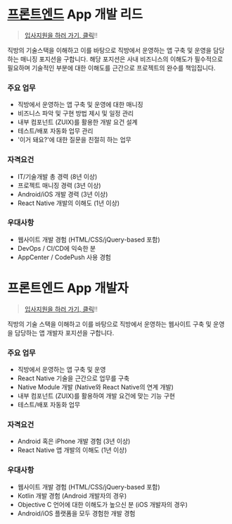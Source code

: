 # [프론트엔드](../Frontend.md) App 개발 리드

> [입사지원을 하러 가기, 클릭](https://zigbang.recruiter.co.kr/app/applicant/registResume)!!

직방의 기술스택을 이해하고 이를 바탕으로 직방에서 운영하는 앱 구축 및 운영을 담당하는 매니징 포지션을 구합니다. 해당 포지션은 사내 비즈니스의 이해도가 필수적으로 필요하며 기술적인 부분에 대한 이해도를 근간으로 프로젝트의 완수를 책임집니다.

### 주요 업무

* 직방에서 운영하는 앱 구축 및 운영에 대한 매니징
* 비즈니스 파악 및 구현 방법 제시 및 일정 관리
* 내부 컴포넌트 (ZUIX)를 활용한 개발 요건 설계
* 테스트/배포 자동화 업무 관리
* '이거 돼요?'에 대한 질문을 친절히 하는 업무

### 자격요건

* IT/기술개발 총 경력 (8년 이상)
* 프로젝트 매니징 경력 (3년 이상)
* Android/iOS 개발 경력 (3년 이상)
* React Native 개발의 이해도 (1년 이상)

### 우대사항

* 웹사이트 개발 경험 (HTML/CSS/jQuery-based 포함)
* DevOps / CI/CD에 익숙한 분
* AppCenter / CodePush 사용 경험

# 프론트엔드 App 개발자

> [입사지원을 하러 가기, 클릭](https://zigbang.recruiter.co.kr/app/applicant/registResume)!!

직방의 기술 스택을 이해하고 이를 바탕으로 직방에서 운영하는 웹사이트 구축 및 운영을 담당하는 앱 개발자 포지션을 구합니다.

### 주요 업무

* 직방에서 운영하는 앱 구축 및 운영
* React Native 기술을 근간으로 업무를 구축
* Native Module 개발 (Native와 React Native의 연계 개발)
* 내부 컴포넌트 (ZUIX)를 활용하여 개발 요건에 맞는 기능 구현
* 테스트/배포 자동화 업무

### 자격요건

* Android 혹은 iPhone 개발 경험 (3년 이상)
* React Native 앱 개발의 이해도 (1년 이상)

### 우대사항

* 웹사이트 개발 경험 (HTML/CSS/jQuery-based 포함)
* Kotlin 개발 경험 (Android 개발자의 경우)
* Objective C 언어에 대한 이해도가 높으신 분 (iOS 개발자의 경우)
* Android/iOS 플랫폼을 모두 경험한 개발 경험